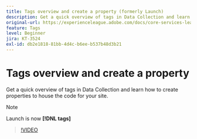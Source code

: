 ```yaml
---
title: Tags overview and create a property (formerly Launch)
description: Get a quick overview of tags in Data Collection and learn how to create properties to house the code for your site.
original-url: https://experienceleague.adobe.com/docs/core-services-learn/tutorials/launch-web/launch-overview-and-creating-properties.html
feature: Tags
level: Beginner
jira: KT-3524
exl-id: db2e1818-81bb-4d4c-b6ee-b537b48d3b21
---
```

# Tags overview and create a property

Get a quick overview of tags in Data Collection and learn how to create properties to house the code for your site.

>[!NOTE]
>
> Launch is now **[!DNL tags]**

>[!VIDEO](https://video.tv.adobe.com/v/28727/?learn=on)

